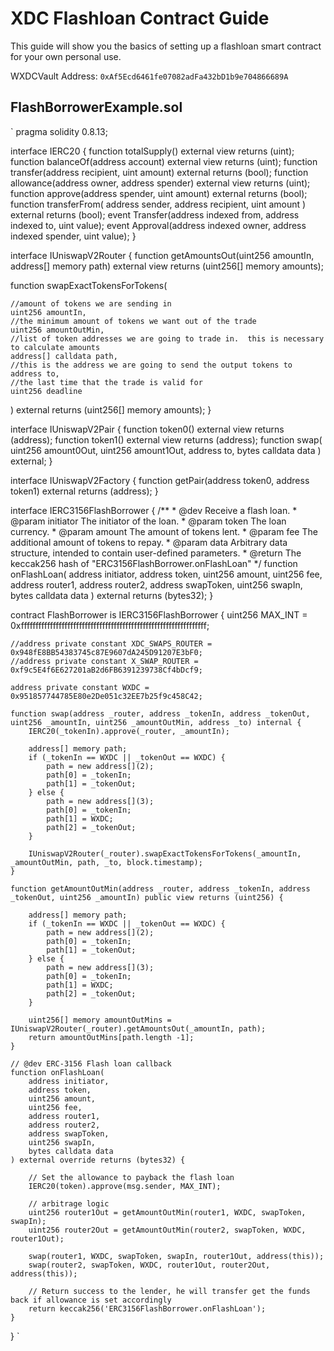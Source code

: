 # XDC Flashloan Contract Guide

This guide will show you the basics of setting up a flashloan smart contract for your own personal use.

WXDCVault Address: `0xAf5Ecd6461fe07082adFa432bD1b9e704866689A`

## FlashBorrowerExample.sol
`
pragma solidity 0.8.13;

interface IERC20 {
    function totalSupply() external view returns (uint);
    function balanceOf(address account) external view returns (uint);
    function transfer(address recipient, uint amount) external returns (bool);
    function allowance(address owner, address spender) external view returns (uint);
    function approve(address spender, uint amount) external returns (bool);
    function transferFrom(
        address sender,
        address recipient,
        uint amount
    ) external returns (bool);
    event Transfer(address indexed from, address indexed to, uint value);
    event Approval(address indexed owner, address indexed spender, uint value);
}

interface IUniswapV2Router {
  function getAmountsOut(uint256 amountIn, address[] memory path)
    external
    view
    returns (uint256[] memory amounts);
  
  function swapExactTokensForTokens(
  
    //amount of tokens we are sending in
    uint256 amountIn,
    //the minimum amount of tokens we want out of the trade
    uint256 amountOutMin,
    //list of token addresses we are going to trade in.  this is necessary to calculate amounts
    address[] calldata path,
    //this is the address we are going to send the output tokens to
    address to,
    //the last time that the trade is valid for
    uint256 deadline
  ) external returns (uint256[] memory amounts);
}

interface IUniswapV2Pair {
  function token0() external view returns (address);
  function token1() external view returns (address);
  function swap(
    uint256 amount0Out,
    uint256 amount1Out,
    address to,
    bytes calldata data
  ) external;
}

interface IUniswapV2Factory {
  function getPair(address token0, address token1) external returns (address);
}

interface IERC3156FlashBorrower {
    /**
     * @dev Receive a flash loan.
     * @param initiator The initiator of the loan.
     * @param token The loan currency.
     * @param amount The amount of tokens lent.
     * @param fee The additional amount of tokens to repay.
     * @param data Arbitrary data structure, intended to contain user-defined parameters.
     * @return The keccak256 hash of "ERC3156FlashBorrower.onFlashLoan"
     */
    function onFlashLoan(
        address initiator,
        address token,
        uint256 amount,
        uint256 fee,
        address router1,
        address router2,
        address swapToken,
        uint256 swapIn,
        bytes calldata data
    ) external returns (bytes32);
}

contract FlashBorrower is IERC3156FlashBorrower {
    uint256 MAX_INT = 0xffffffffffffffffffffffffffffffffffffffffffffffffffffffffffffffff;

    //address private constant XDC_SWAPS_ROUTER = 0x948fE8BB54383745c87E9607dA245D91207E3bF0;
    //address private constant X_SWAP_ROUTER = 0xf9c5E4f6E627201aB2d6FB6391239738Cf4bDcf9;

    address private constant WXDC = 0x951857744785E80e2De051c32EE7b25f9c458C42;

    function swap(address _router, address _tokenIn, address _tokenOut, uint256 _amountIn, uint256 _amountOutMin, address _to) internal {
        IERC20(_tokenIn).approve(_router, _amountIn);

        address[] memory path;
        if (_tokenIn == WXDC || _tokenOut == WXDC) {
            path = new address[](2);
            path[0] = _tokenIn;
            path[1] = _tokenOut;
        } else {
            path = new address[](3);
            path[0] = _tokenIn;
            path[1] = WXDC;
            path[2] = _tokenOut;
        }

        IUniswapV2Router(_router).swapExactTokensForTokens(_amountIn, _amountOutMin, path, _to, block.timestamp);
    }
    
    function getAmountOutMin(address _router, address _tokenIn, address _tokenOut, uint256 _amountIn) public view returns (uint256) {

        address[] memory path;
        if (_tokenIn == WXDC || _tokenOut == WXDC) {
            path = new address[](2);
            path[0] = _tokenIn;
            path[1] = _tokenOut;
        } else {
            path = new address[](3);
            path[0] = _tokenIn;
            path[1] = WXDC;
            path[2] = _tokenOut;
        }
        
        uint256[] memory amountOutMins = IUniswapV2Router(_router).getAmountsOut(_amountIn, path);
        return amountOutMins[path.length -1];  
    }  

    // @dev ERC-3156 Flash loan callback
    function onFlashLoan(
        address initiator,
        address token,
        uint256 amount,
        uint256 fee,
        address router1,
        address router2,
        address swapToken,
        uint256 swapIn,
        bytes calldata data
    ) external override returns (bytes32) {
        
        // Set the allowance to payback the flash loan
        IERC20(token).approve(msg.sender, MAX_INT);
        
        // arbitrage logic
        uint256 router1Out = getAmountOutMin(router1, WXDC, swapToken, swapIn);
        uint256 router2Out = getAmountOutMin(router2, swapToken, WXDC, router1Out);

        swap(router1, WXDC, swapToken, swapIn, router1Out, address(this));
        swap(router2, swapToken, WXDC, router1Out, router2Out, address(this));

        // Return success to the lender, he will transfer get the funds back if allowance is set accordingly
        return keccak256('ERC3156FlashBorrower.onFlashLoan');
    }
}
`
